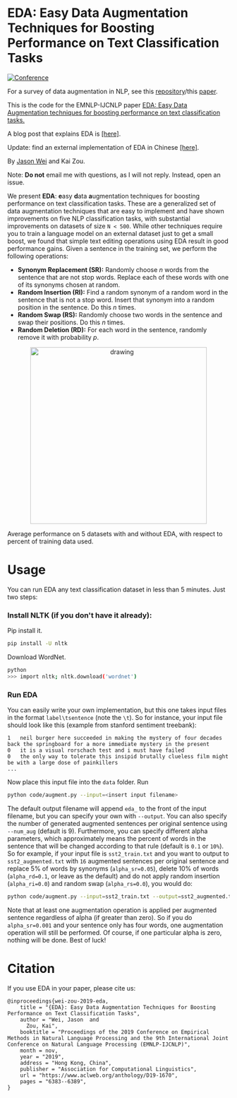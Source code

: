 # EDA: Easy Data Augmentation Techniques for Boosting Performance on Text Classification Tasks
[![Conference](http://img.shields.io/badge/EMNLP-2019-4b44ce.svg)](https://arxiv.org/abs/1901.11196)

For a survey of data augmentation in NLP, see this [repository](https://github.com/styfeng/DataAug4NLP/blob/main/README.md)/this [paper](http://arxiv.org/abs/2105.03075).

This is the code for the EMNLP-IJCNLP paper [EDA: Easy Data Augmentation techniques for boosting performance on text classification tasks.](https://arxiv.org/abs/1901.11196) 

A blog post that explains EDA is [[here]](https://medium.com/@jason.20/these-are-the-easiest-data-augmentation-techniques-in-natural-language-processing-you-can-think-of-88e393fd610). 

Update: find an external implementation of EDA in Chinese [[here]](https://github.com/zhanlaoban/EDA_NLP_for_Chinese).

By [Jason Wei](https://jasonwei20.github.io/research/) and Kai Zou.

Note: **Do not** email me with questions, as I will not reply. Instead, open an issue.

We present **EDA**: **e**asy **d**ata **a**ugmentation techniques for boosting performance on text classification tasks. These are a generalized set of data augmentation techniques that are easy to implement and have shown improvements on five NLP classification tasks, with substantial improvements on datasets of size `N < 500`. While other techniques require you to train a language model on an external dataset just to get a small boost, we found that simple text editing operations using EDA result in good performance gains. Given a sentence in the training set, we perform the following operations:

- **Synonym Replacement (SR):** Randomly choose *n* words from the sentence that are not stop words. Replace each of these words with one of its synonyms chosen at random.
- **Random Insertion (RI):** Find a random synonym of a random word in the sentence that is not a stop word. Insert that synonym into a random position in the sentence. Do this *n* times.
- **Random Swap (RS):** Randomly choose two words in the sentence and swap their positions. Do this *n* times.
- **Random Deletion (RD):** For each word in the sentence, randomly remove it with probability *p*.

<p align="center"> <img src="eda_figure.png" alt="drawing" width="400" class="center"> </p>
Average performance on 5 datasets with and without EDA, with respect to percent of training data used.

# Usage

You can run EDA any text classification dataset in less than 5 minutes. Just two steps:

### Install NLTK (if you don't have it already):

Pip install it.

```bash
pip install -U nltk
```

Download WordNet.
```bash
python
>>> import nltk; nltk.download('wordnet')
```

### Run EDA

You can easily write your own implementation, but this one takes input files in the format `label\tsentence` (note the `\t`). So for instance, your input file should look like this (example from stanford sentiment treebank):

```
1   neil burger here succeeded in making the mystery of four decades back the springboard for a more immediate mystery in the present 
0   it is a visual rorschach test and i must have failed 
0   the only way to tolerate this insipid brutally clueless film might be with a large dose of painkillers
...
```

Now place this input file into the `data` folder. Run 

```bash
python code/augment.py --input=<insert input filename>
```

The default output filename will append `eda_` to the front of the input filename, but you can specify your own with `--output`. You can also specify the number of generated augmented sentences per original sentence using `--num_aug` (default is 9). Furthermore, you can specify different alpha parameters, which approximately means the percent of words in the sentence that will be changed according to that rule (default is `0.1` or `10%`). So for example, if your input file is `sst2_train.txt` and you want to output to `sst2_augmented.txt` with `16` augmented sentences per original sentence and replace 5% of words by synonyms (`alpha_sr=0.05`), delete 10% of words (`alpha_rd=0.1`, or leave as the default) and do not apply random insertion (`alpha_ri=0.0`) and random swap (`alpha_rs=0.0`), you would do:

```bash
python code/augment.py --input=sst2_train.txt --output=sst2_augmented.txt --num_aug=16 --alpha_sr=0.05 --alpha_rd=0.1 --alpha_ri=0.0 --alpha_rs=0.0
```

Note that at least one augmentation operation is applied per augmented sentence regardless of alpha (if greater than zero). So if you do `alpha_sr=0.001` and your sentence only has four words, one augmentation operation will still be performed. Of course, if one particular alpha is zero, nothing will be done. Best of luck!

# Citation
If you use EDA in your paper, please cite us:
```
@inproceedings{wei-zou-2019-eda,
    title = "{EDA}: Easy Data Augmentation Techniques for Boosting Performance on Text Classification Tasks",
    author = "Wei, Jason  and
      Zou, Kai",
    booktitle = "Proceedings of the 2019 Conference on Empirical Methods in Natural Language Processing and the 9th International Joint Conference on Natural Language Processing (EMNLP-IJCNLP)",
    month = nov,
    year = "2019",
    address = "Hong Kong, China",
    publisher = "Association for Computational Linguistics",
    url = "https://www.aclweb.org/anthology/D19-1670",
    pages = "6383--6389",
}
```



